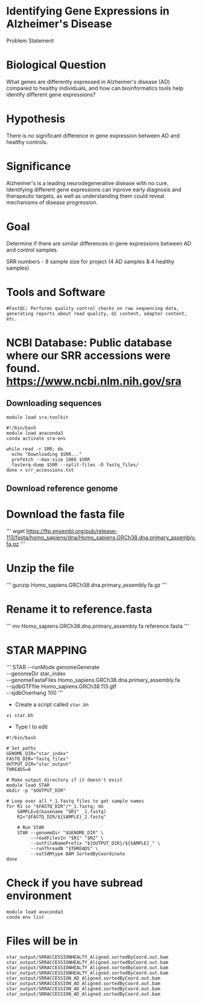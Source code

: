 # Identifying Gene Expressions in Alzheimer's Disease
Problem Statement
# Biological Question
What genes are differently expressed in Alzheimer's disease (AD) compared to healthy individuals, and how can bioinformatics tools help identify different gene expressions? 
# Hypothesis
There is no significant difference in gene expression between AD and healthy controls.
# Significance
Alzheimer's is a leading neurodegenerative disease with no cure. Identifying different gene expressions can inprove early diagnosis and therapeutic targets, as well as understanding them could reveal mechanisms of disease progression.
# Goal
Determine if there are similar differences in gene expressions between AD and control samples. 

SRR numbers - 8 sample size for project
(4 AD samples & 4 healthy samples)

# Tools and Software 
    #FastQC: Performs quality control checks on raw sequencing data, generating reports about read quality, GC content, adapter content, etc.

# NCBI Database: Public database where our SRR accessions were found. https://www.ncbi.nlm.nih.gov/sra 

## Downloading sequences
```
module load sra-toolkit
```
```
#!/bin/bash
module load anaconda3
conda activate sra-env

while read -r SRR; do
  echo "Downloading $SRR..."
  prefetch --max-size 100G $SRR
  fasterq-dump $SRR --split-files -O fastq_files/
done < srr_accessions.txt
```

## Download reference genome


# Download the fasta file
'''
wget https://ftp.ensembl.org/pub/release-113/fasta/homo_sapiens/dna/Homo_sapiens.GRCh38.dna.primary_assembly.fa.gz
'''

# Unzip the file
'''
gunzip Homo_sapiens.GRCh38.dna.primary_assembly.fa.gz
'''

# Rename it to reference.fasta
'''
mv Homo_sapiens.GRCh38.dna.primary_assembly.fa reference.fasta
'''

# STAR MAPPING
'''
STAR --runMode genomeGenerate \
  --genomeDir star_index \
  --genomeFastaFiles Homo_sapiens.GRCh38.dna.primary_assembly.fa \
  --sjdbGTFfile Homo_sapiens.GRCh38.113.gtf \
  --sjdbOverhang 100
'''

- Create a script called `star.bh`
```
vi star.bh
```
- Type I to edit
```
#!/bin/bash

# Set paths
GENOME_DIR="star_index"
FASTQ_DIR="fastq_files"
OUTPUT_DIR="star_output"
THREADS=8

# Make output directory if it doesn't exist
module load STAR
mkdir -p "$OUTPUT_DIR"

# Loop over all *_1.fastq files to get sample names
for R1 in "$FASTQ_DIR"/*_1.fastq; do
    SAMPLE=$(basename "$R1" _1.fastq)
    R2="$FASTQ_DIR/${SAMPLE}_2.fastq"

    # Run STAR
    STAR --genomeDir "$GENOME_DIR" \
         --readFilesIn "$R1" "$R2" \
         --outFileNamePrefix "${OUTPUT_DIR}/${SAMPLE}_" \
         --runThreadN "$THREADS" \
         --outSAMtype BAM SortedByCoordinate
done
```
# Check if you have subread environment
```
module load anaconda3
conda env list
```
# Files will be in

    star_output/SRRACCESSIONHEALTY_Aligned.sortedByCoord.out.bam
    star_output/SRRACCESSIONHEALTY_Aligned.sortedByCoord.out.bam
    star_output/SRRACCESSIONHEALTY_Aligned.sortedByCoord.out.bam
    star_output/SRRACCESSIONHEALTY_Aligned.sortedByCoord.out.bam
    star_output/SRRACCESSION_AD_Aligned.sortedByCoord.out.bam
    star_output/SRRACCESSION_AD_Aligned.sortedByCoord.out.bam
    star_output/SRRACCESSION_AD_Aligned.sortedByCoord.out.bam
    star_output/SRRACCESSION_AD_Aligned.sortedByCoord.out.bam

   
